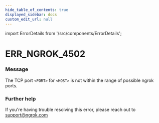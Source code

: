 ```yaml
---
hide_table_of_contents: true
displayed_sidebar: docs
custom_edit_url: null
---
```


import ErrorDetails from '/src/components/ErrorDetails';

# ERR_NGROK_4502

### Message
The TCP port `<PORT>` for `<HOST>` is not within the range of possible ngrok ports.

### Further help
If you're having trouble resolving this error, please reach out to [support@ngrok.com](mailto:support@ngrok.com?subject=Help%20with%20ERR_NGROK_4502)

<ErrorDetails error='err_ngrok_4502' />
